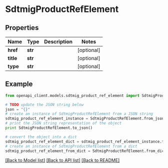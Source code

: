 # SdtmigProductRefElement


## Properties
Name | Type | Description | Notes
------------ | ------------- | ------------- | -------------
**href** | **str** |  | [optional] 
**title** | **str** |  | [optional] 
**type** | **str** |  | [optional] 

## Example

```python
from openapi_client.models.sdtmig_product_ref_element import SdtmigProductRefElement

# TODO update the JSON string below
json = "{}"
# create an instance of SdtmigProductRefElement from a JSON string
sdtmig_product_ref_element_instance = SdtmigProductRefElement.from_json(json)
# print the JSON string representation of the object
print SdtmigProductRefElement.to_json()

# convert the object into a dict
sdtmig_product_ref_element_dict = sdtmig_product_ref_element_instance.to_dict()
# create an instance of SdtmigProductRefElement from a dict
sdtmig_product_ref_element_from_dict = SdtmigProductRefElement.from_dict(sdtmig_product_ref_element_dict)
```
[[Back to Model list]](../README.md#documentation-for-models) [[Back to API list]](../README.md#documentation-for-api-endpoints) [[Back to README]](../README.md)


